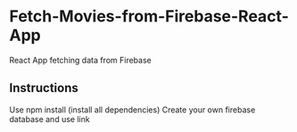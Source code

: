 # Fetch-Movies-from-Firebase-React-App
 React App fetching data from Firebase
 
## Instructions

Use npm install (install all dependencies)
Create your own firebase database and use link
